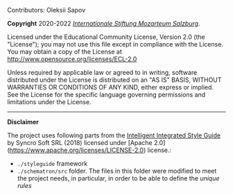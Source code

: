 Contributors: Oleksii Sapov

**Copyright** 2020-2022 [_Internationale Stiftung Mozarteum Salzburg_](dme.mozarteum.at).

Licensed under the Educational Community License, Version 2.0 (the "License"); you may not use this file except in compliance with the License. You may obtain a copy of the License at http://www.opensource.org/licenses/ECL-2.0

Unless required by applicable law or agreed to in writing,
software distributed under the License is distributed on an "AS IS" BASIS, WITHOUT WARRANTIES OR CONDITIONS OF ANY KIND, either express or implied. See the License for the specific language governing permissions and limitations under the License.

___

**Disclaimer**


The project uses following parts from the [Intelligent Integrated Style Guide](https://github.com/oxygenxml/integrated-styleguide) by Syncro Soft SRL (2018) licensed under [Apache 2.0] (https://www.apache.org/licenses/LICENSE-2.0) license.:

- `./styleguide` framework
-  `./schematron/src` folder. The files in this folder were modified to meet the project needs, in particular, in order to be able to define the *unique rules*
